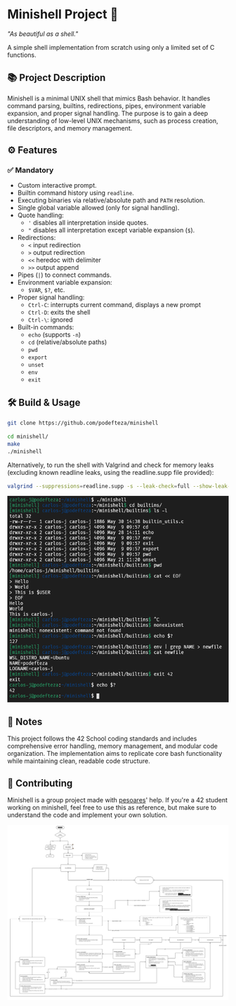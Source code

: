 # Minishell Project 🐚
<p><i>"As beautiful as a shell."</i></p>
A simple shell implementation from scratch using only a limited set of C functions.

## 📚 Project Description
Minishell is a minimal UNIX shell that mimics Bash behavior. It handles command parsing, builtins, redirections, pipes, environment variable expansion, and proper signal handling. The purpose is to gain a deep understanding of low-level UNIX mechanisms, such as process creation, file descriptors, and memory management.

## ⚙️ Features

### ✅ Mandatory

- Custom interactive prompt.
- Builtin command history using `readline`.
- Executing binaries via relative/absolute path and `PATH` resolution.
- Single global variable allowed (only for signal handling).
- Quote handling:
  - `'` disables all interpretation inside quotes.
  - `"` disables all interpretation except variable expansion (`$`).
- Redirections:
  - `<` input redirection
  - `>` output redirection
  - `<<` heredoc with delimiter
  - `>>` output append
- Pipes (`|`) to connect commands.
- Environment variable expansion:
  - `$VAR`, `$?`, etc.
- Proper signal handling:
  - `Ctrl-C`: interrupts current command, displays a new prompt
  - `Ctrl-D`: exits the shell
  - `Ctrl-\`: ignored
- Built-in commands:
  - `echo` (supports `-n`)
  - `cd` (relative/absolute paths)
  - `pwd`
  - `export`
  - `unset`
  - `env`
  - `exit`

## 🛠️ Build & Usage

``` bash
git clone https://github.com/podefteza/minishell
```
```bash
cd minishell/
make
./minishell
```
Alternatively, to run the shell with Valgrind and check for memory leaks (excluding known readline leaks, using the readline.supp file provided):
```bash
valgrind --suppressions=readline.supp -s --leak-check=full --show-leak-kinds=all --track-origins=yes --track-fds=yes ./minishell
```

<p align="center"><img src="https://github.com/podefteza/minishell/blob/main/ms.png"></p>

## 📝 Notes
This project follows the 42 School coding standards and includes comprehensive error handling, memory management, and modular code organization. The implementation aims to replicate core bash functionality while maintaining clean, readable code structure.

## 🤝 Contributing
Minishell is a group project made with [pesoares](https://github.com/pesoares42)' help. If you're a 42 student working on minishell, feel free to use this as reference, but make sure to understand the code and implement your own solution.

<p align="center"><img src="https://github.com/podefteza/minishell/blob/main/minishell.png"></p>
